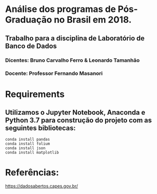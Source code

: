 # Análise dos programas de Pós-Graduação no Brasil em 2018.
## Trabalho para a disciplina de Laboratório de Banco de Dados
### Dicentes: Bruno Carvalho Ferro & Leonardo Tamanhão
### Docente: Professor Fernando Masanori

# Requirements

## Utilizamos o Jupyter Notebook, Anaconda e Python 3.7 para construção do projeto com as seguintes bibliotecas:

```
conda install pandas
conda install folium
conda install json
conda install matplotlib
```

# Referências:
https://dadosabertos.capes.gov.br/
